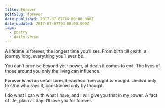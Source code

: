```yaml
---
title: Forever
postSlug: forever
date_published: 2017-07-07T04:00:00.000Z
date_updated: 2017-07-07T04:00:00.000Z
tags:
  - poetry
  - daily-verse
---
```


A lifetime is forever,
the longest time you’ll see.
From birth till death, a journey long,
everything you’ll ever be.

You can’t promise beyond your power,
at death it comes to end.
The lives of those around you
only the living can influence.

Forever is not an unfair term,
it reaches from aught to nought.
Limited only to s/he who says it,
constrained only by thought.

I do what I can with what I have,
and I will give you that in my power.
A fact of life, plain as day:
I’ll love you for forever.
